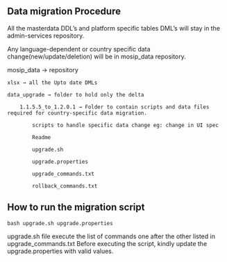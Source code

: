 ## Data migration Procedure

All the masterdata DDL’s and platform specific tables DML’s will stay in the admin-services repository.

Any language-dependent or country specific data change(new/update/deletion) will be in mosip_data repository.

mosip_data  → repository

	xlsx → all the Upto date DMLs

	data_upgrade → folder to hold only the delta

		1.1.5.5_to_1.2.0.1 → Folder to contain scripts and data files required for country-specific data migration.

			scripts to handle specific data change eg: change in UI spec

			Readme

			upgrade.sh

			upgrade.properties

			upgrade_commands.txt

			rollback_commands.txt


## How to run the migration script

`bash upgrade.sh upgrade.properties`

upgrade.sh file execute the list of commands one after the other listed in upgrade_commands.txt
Before executing the script, kindly update the upgrade.properties with valid values.








